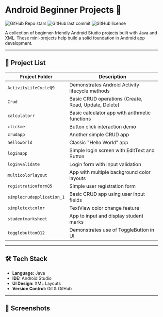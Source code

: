 # Android Beginner Projects 🚀

![GitHub Repo stars](https://img.shields.io/github/stars/Sujalshahhh/android-beginner-projects?style=social)
![GitHub last commit](https://img.shields.io/github/last-commit/Sujalshahhh/android-beginner-projects)
![GitHub license](https://img.shields.io/github/license/Sujalshahhh/android-beginner-projects)

A collection of beginner-friendly Android Studio projects built with Java and XML. These mini-projects help build a solid foundation in Android app development.

---

## 📁 Project List

| Project Folder             | Description                                      |
|----------------------------|--------------------------------------------------|
| `ActivityLifeCycleQ9`      | Demonstrates Android Activity lifecycle methods  |
| `Crud`                     | Basic CRUD operations (Create, Read, Update, Delete) |
| `calculatorr`              | Basic calculator app with arithmetic functions   |
| `clickme`                  | Button click interaction demo                   |
| `crudapp`                  | Another simple CRUD app                         |
| `helloworld`               | Classic "Hello World" app                       |
| `loginapp`                 | Simple login screen with EditText and Button    |
| `loginvalidate`            | Login form with input validation                |
| `multicolorlayout`         | App with multiple background color layouts      |
| `registrationformQ5`       | Simple user registration form                   |
| `simplecrudapplication_1`  | Basic CRUD app using user input fields          |
| `simpletextcolor`          | TextView color change feature                   |
| `studentmarksheet`         | App to input and display student marks          |
| `togglebuttonQ12`          | Demonstrates use of ToggleButton in UI          |

---

## 🛠️ Tech Stack

- **Language:** Java
- **IDE:** Android Studio
- **UI Design:** XML Layouts
- **Version Control:** Git & GitHub

---

## 📸 Screenshots
